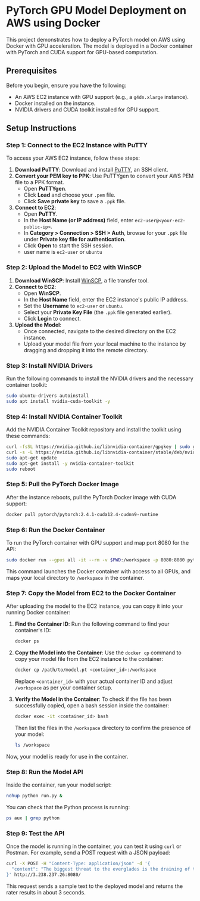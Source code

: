 
# PyTorch GPU Model Deployment on AWS using Docker

This project demonstrates how to deploy a PyTorch model on AWS using Docker with GPU acceleration. The model is deployed in a Docker container with PyTorch and CUDA support for GPU-based computation.

## Prerequisites

Before you begin, ensure you have the following:

- An AWS EC2 instance with GPU support (e.g., a `g4dn.xlarge` instance).
- Docker installed on the instance.
- NVIDIA drivers and CUDA toolkit installed for GPU support.

## Setup Instructions


### Step 1: Connect to the EC2 Instance with PuTTY

To access your AWS EC2 instance, follow these steps:

1. **Download PuTTY**: Download and install [PuTTY](https://www.putty.org/), an SSH client.
2. **Convert your PEM key to PPK**: Use PuTTYgen to convert your AWS PEM file to a PPK format.
   - Open **PuTTYgen**.
   - Click **Load** and choose your `.pem` file.
   - Click **Save private key** to save a `.ppk` file.
3. **Connect to EC2**:
   - Open **PuTTY**.
   - In the **Host Name (or IP address)** field, enter `ec2-user@<your-ec2-public-ip>`.
   - In **Category > Connection > SSH > Auth**, browse for your `.ppk` file under **Private key file for authentication**.
   - Click **Open** to start the SSH session.
   - user name is `ec2-user` or `ubuntu`

### Step 2: Upload the Model to EC2 with WinSCP

1. **Download WinSCP**: Install [WinSCP](https://winscp.net/eng/index.php), a file transfer tool.
2. **Connect to EC2**:
   - Open **WinSCP**.
   - In the **Host Name** field, enter the EC2 instance's public IP address.
   - Set the **Username** to `ec2-user` or `ubuntu`.
   - Select your **Private Key File** (the `.ppk` file generated earlier).
   - Click **Login** to connect.
3. **Upload the Model**: 
   - Once connected, navigate to the desired directory on the EC2 instance.
   - Upload your model file from your local machine to the instance by dragging and dropping it into the remote directory.



### Step 3: Install NVIDIA Drivers

Run the following commands to install the NVIDIA drivers and the necessary container toolkit:

```bash
sudo ubuntu-drivers autoinstall
sudo apt install nvidia-cuda-toolkit -y
```

### Step 4: Install NVIDIA Container Toolkit

Add the NVIDIA Container Toolkit repository and install the toolkit using these commands:

```bash
curl -fsSL https://nvidia.github.io/libnvidia-container/gpgkey | sudo gpg --dearmor -o /usr/share/keyrings/nvidia-container-toolkit-keyring.gpg
curl -s -L https://nvidia.github.io/libnvidia-container/stable/deb/nvidia-container-toolkit.list | sed 's#deb https://#deb [signed-by=/usr/share/keyrings/nvidia-container-toolkit-keyring.gpg] https://#g' | sudo tee /etc/apt/sources.list.d/nvidia-container-toolkit.list
sudo apt-get update
sudo apt-get install -y nvidia-container-toolkit
sudo reboot
```

### Step 5: Pull the PyTorch Docker Image

After the instance reboots, pull the PyTorch Docker image with CUDA support:

```bash
docker pull pytorch/pytorch:2.4.1-cuda12.4-cudnn9-runtime
```

### Step 6: Run the Docker Container

To run the PyTorch container with GPU support and map port 8080 for the API:

```bash
sudo docker run --gpus all -it --rm -v $PWD:/workspace -p 8080:8080 pytorch/pytorch:2.4.1-cuda12.4-cudnn9-runtime
```

This command launches the Docker container with access to all GPUs, and maps your local directory to `/workspace` in the container.

### Step 7: Copy the Model from EC2 to the Docker Container

After uploading the model to the EC2 instance, you can copy it into your running Docker container:

1. **Find the Container ID**:
   Run the following command to find your container's ID:

   ```bash
   docker ps
   ```

2. **Copy the Model into the Container**:
   Use the `docker cp` command to copy your model file from the EC2 instance to the container:

   ```bash
   docker cp /path/to/model.pt <container_id>:/workspace
   ```

   Replace `<container_id>` with your actual container ID and adjust `/workspace` as per your container setup.

3. **Verify the Model in the Container**:
   To check if the file has been successfully copied, open a bash session inside the container:

   ```bash
   docker exec -it <container_id> bash
   ```

   Then list the files in the `/workspace` directory to confirm the presence of your model:

   ```bash
   ls /workspace
   ```

Now, your model is ready for use in the container.

### Step 8: Run the Model API

Inside the container, run your model script:

```bash
nohup python run.py &
```

You can check that the Python process is running:

```bash
ps aux | grep python
```

### Step 9: Test the API

Once the model is running in the container, you can test it using `curl` or Postman. For example, send a POST request with a JSON payload:

```bash
curl -X POST -H "Content-Type: application/json" -d '{ 
  "content": "The biggest threat to the everglades is the draining of the swamp this is the biggest threat because in the begging of the artical all it talk about was how this cause so much problem for the people that lived their. A reason why this was so much of a problem was because ''according to the text for centuries , however humans thought of wetlands as unhygienic swamps. they didnt even give it a chance they just thought it was nasty  Another reason why this is a problem is because much of the northern iarea is polluted ''according to the text  much of the northern are has been polluted with with phosphrous."
}' http://3.238.237.26:8080/
```

This request sends a sample text to the deployed model and returns the rater results in about 3 seconds.




